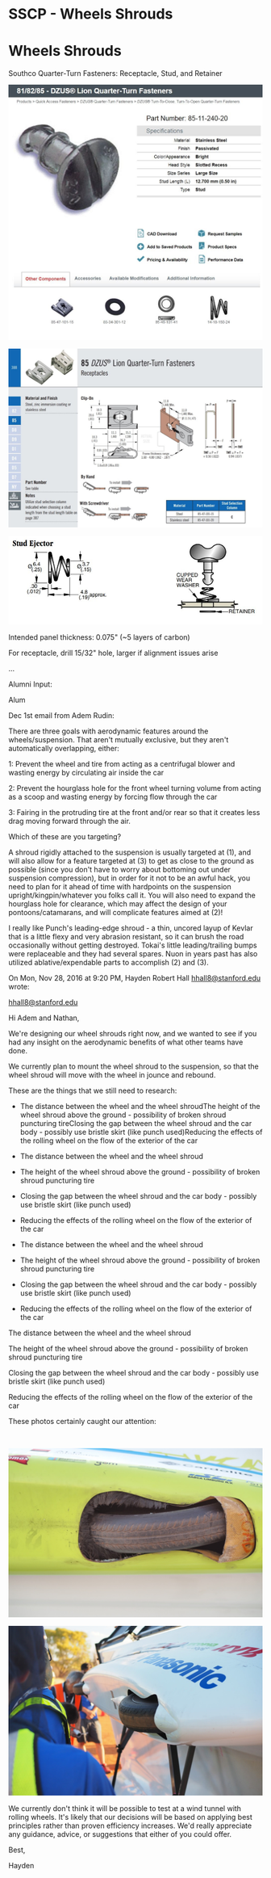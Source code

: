 # SSCP - Wheels Shrouds

# Wheels Shrouds

Southco Quarter-Turn Fasteners: Receptacle, Stud, and Retainer

![](../../../../assets/image_07011be8fb.jpg)

![](../../../../assets/image_cd9543d0eb.jpg)

![](../../../../assets/image_fef8a32a38.jpg)

Intended panel thickness: 0.075" (~5 layers of carbon)

For receptacle, drill 15/32" hole, larger if alignment issues arise

...

Alumni Input:

Alum

Dec 1st email from Adem Rudin:

There are three goals with aerodynamic features around the wheels/suspension. That aren't mutually exclusive, but they aren't automatically overlapping, either:

1: Prevent the wheel and tire from acting as a centrifugal blower and wasting energy by circulating air inside the car

2: Prevent the hourglass hole for the front wheel turning volume from acting as a scoop and wasting energy by forcing flow through the car

3: Fairing in the protruding tire at the front and/or rear so that it creates less drag moving forward through the air.

Which of these are you targeting?

A shroud rigidly attached to the suspension is usually targeted at (1), and will also allow for a feature targeted at (3) to get as close to the ground as possible (since you don't have to worry about bottoming out under suspension compression), but in order for it not to be an awful hack, you need to plan for it ahead of time with hardpoints on the suspension upright/kingpin/whatever you folks call it. You will also need to expand the hourglass hole for clearance, which may affect the design of your pontoons/catamarans, and will complicate features aimed at (2)!

I really like Punch's leading-edge shroud - a thin, uncored layup of Kevlar that is a little flexy and very abrasion resistant, so it can brush the road occasionally without getting destroyed. Tokai's little leading/trailing bumps were replaceable and they had several spares. Nuon in years past has also utilized ablative/expendable parts to accomplish (2) and (3).

On Mon, Nov 28, 2016 at 9:20 PM, Hayden Robert Hall <hhall8@stanford.edu> wrote:

[hhall8@stanford.edu](mailto:hhall8@stanford.edu)

Hi Adem and Nathan,

We're designing our wheel shrouds right now, and we wanted to see if you had any insight on the aerodynamic benefits of what other teams have done.

We currently plan to mount the wheel shroud to the suspension, so that the wheel shroud will move with the wheel in jounce and rebound.

These are the things that we still need to research:

* The distance between the wheel and the wheel shroudThe height of the wheel shroud above the ground - possibility of broken shroud puncturing tireClosing the gap between the wheel shroud and the car body - possibly use bristle skirt (like punch used)Reducing the effects of the rolling wheel on the flow of the exterior of the car
* The distance between the wheel and the wheel shroud
* The height of the wheel shroud above the ground - possibility of broken shroud puncturing tire
* Closing the gap between the wheel shroud and the car body - possibly use bristle skirt (like punch used)
* Reducing the effects of the rolling wheel on the flow of the exterior of the car

* The distance between the wheel and the wheel shroud
* The height of the wheel shroud above the ground - possibility of broken shroud puncturing tire
* Closing the gap between the wheel shroud and the car body - possibly use bristle skirt (like punch used)
* Reducing the effects of the rolling wheel on the flow of the exterior of the car

The distance between the wheel and the wheel shroud

The height of the wheel shroud above the ground - possibility of broken shroud puncturing tire

Closing the gap between the wheel shroud and the car body - possibly use bristle skirt (like punch used)

Reducing the effects of the rolling wheel on the flow of the exterior of the car

These photos certainly caught our attention:

![](../../../../assets/image_adfef47174.gif)

![](../../../../assets/image_841b614413.png)

![](../../../../assets/image_cc71d40c57.png)

We currently don't think it will be possible to test at a wind tunnel with rolling wheels. It's likely that our decisions will be based on applying best principles rather than proven efficiency increases. We'd really appreciate any guidance, advice, or suggestions that either of you could offer.

Best, 

Hayden 

